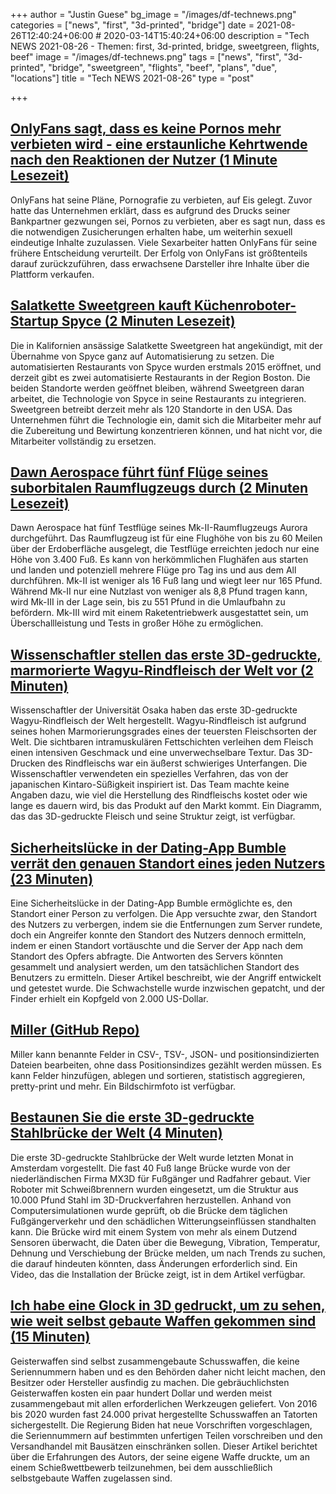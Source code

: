 +++
author = "Justin Guese"
bg_image = "/images/df-technews.png"
categories = ["news", "first", "3d-printed", "bridge"]
date = 2021-08-26T12:40:24+06:00 # 2020-03-14T15:40:24+06:00
description = "Tech NEWS 2021-08-26 - Themen: first, 3d-printed, bridge, sweetgreen, flights, beef"
image = "/images/df-technews.png"
tags = ["news", "first", "3d-printed", "bridge", "sweetgreen", "flights", "beef", "plans", "due", "locations"]
title = "Tech NEWS 2021-08-26"
type = "post"

+++

## [OnlyFans sagt, dass es keine Pornos mehr verbieten wird - eine erstaunliche Kehrtwende nach den Reaktionen der Nutzer (1 Minute Lesezeit)](https://www.cnbc.com/2021/08/25/onlyfans-says-it-will-no-longer-ban-porn-after-backlash-from-users.html)

 OnlyFans hat seine Pläne, Pornografie zu verbieten, auf Eis gelegt. Zuvor hatte das Unternehmen erklärt, dass es aufgrund des Drucks seiner Bankpartner gezwungen sei, Pornos zu verbieten, aber es sagt nun, dass es die notwendigen Zusicherungen erhalten habe, um weiterhin sexuell eindeutige Inhalte zuzulassen. Viele Sexarbeiter hatten OnlyFans für seine frühere Entscheidung verurteilt. Der Erfolg von OnlyFans ist größtenteils darauf zurückzuführen, dass erwachsene Darsteller ihre Inhalte über die Plattform verkaufen.

## [Salatkette Sweetgreen kauft Küchenroboter-Startup Spyce (2 Minuten Lesezeit)](https://techcrunch.com/2021/08/25/salad-chain-sweetgreen-buys-kitchen-robotics-startup-spyce/)

 Die in Kalifornien ansässige Salatkette Sweetgreen hat angekündigt, mit der Übernahme von Spyce ganz auf Automatisierung zu setzen. Die automatisierten Restaurants von Spyce wurden erstmals 2015 eröffnet, und derzeit gibt es zwei automatisierte Restaurants in der Region Boston. Die beiden Standorte werden geöffnet bleiben, während Sweetgreen daran arbeitet, die Technologie von Spyce in seine Restaurants zu integrieren. Sweetgreen betreibt derzeit mehr als 120 Standorte in den USA. Das Unternehmen führt die Technologie ein, damit sich die Mitarbeiter mehr auf die Zubereitung und Bewirtung konzentrieren können, und hat nicht vor, die Mitarbeiter vollständig zu ersetzen.

## [Dawn Aerospace führt fünf Flüge seines suborbitalen Raumflugzeugs durch (2 Minuten Lesezeit)](https://techcrunch.com/2021/08/25/dawn-aerospace-conducts-five-flights-of-its-suborbital-spaceplane/)

 Dawn Aerospace hat fünf Testflüge seines Mk-II-Raumflugzeugs Aurora durchgeführt. Das Raumflugzeug ist für eine Flughöhe von bis zu 60 Meilen über der Erdoberfläche ausgelegt, die Testflüge erreichten jedoch nur eine Höhe von 3.400 Fuß. Es kann von herkömmlichen Flughäfen aus starten und landen und potenziell mehrere Flüge pro Tag ins und aus dem All durchführen. Mk-II ist weniger als 16 Fuß lang und wiegt leer nur 165 Pfund. Während Mk-II nur eine Nutzlast von weniger als 8,8 Pfund tragen kann, wird Mk-III in der Lage sein, bis zu 551 Pfund in die Umlaufbahn zu befördern. Mk-III wird mit einem Raketentriebwerk ausgestattet sein, um Überschallleistung und Tests in großer Höhe zu ermöglichen.

## [Wissenschaftler stellen das erste 3D-gedruckte, marmorierte Wagyu-Rindfleisch der Welt vor (2 Minuten)](https://interestingengineering.com/scientists-reveal-worlds-first-3d-printed-marbled-wagyu-beef)

 Wissenschaftler der Universität Osaka haben das erste 3D-gedruckte Wagyu-Rindfleisch der Welt hergestellt. Wagyu-Rindfleisch ist aufgrund seines hohen Marmorierungsgrades eines der teuersten Fleischsorten der Welt. Die sichtbaren intramuskulären Fettschichten verleihen dem Fleisch einen intensiven Geschmack und eine unverwechselbare Textur. Das 3D-Drucken des Rindfleischs war ein äußerst schwieriges Unterfangen. Die Wissenschaftler verwendeten ein spezielles Verfahren, das von der japanischen Kintaro-Süßigkeit inspiriert ist. Das Team machte keine Angaben dazu, wie viel die Herstellung des Rindfleischs kostet oder wie lange es dauern wird, bis das Produkt auf den Markt kommt. Ein Diagramm, das das 3D-gedruckte Fleisch und seine Struktur zeigt, ist verfügbar.

## [Sicherheitslücke in der Dating-App Bumble verrät den genauen Standort eines jeden Nutzers (23 Minuten)](https://robertheaton.com/bumble-vulnerability/)

 Eine Sicherheitslücke in der Dating-App Bumble ermöglichte es, den Standort einer Person zu verfolgen. Die App versuchte zwar, den Standort des Nutzers zu verbergen, indem sie die Entfernungen zum Server rundete, doch ein Angreifer konnte den Standort des Nutzers dennoch ermitteln, indem er einen Standort vortäuschte und die Server der App nach dem Standort des Opfers abfragte. Die Antworten des Servers könnten gesammelt und analysiert werden, um den tatsächlichen Standort des Benutzers zu ermitteln. Dieser Artikel beschreibt, wie der Angriff entwickelt und getestet wurde. Die Schwachstelle wurde inzwischen gepatcht, und der Finder erhielt ein Kopfgeld von 2.000 US-Dollar.

## [Miller (GitHub Repo)](https://github.com/johnkerl/miller)

 Miller kann benannte Felder in CSV-, TSV-, JSON- und positionsindizierten Dateien bearbeiten, ohne dass Positionsindizes gezählt werden müssen. Es kann Felder hinzufügen, ablegen und sortieren, statistisch aggregieren, pretty-print und mehr. Ein Bildschirmfoto ist verfügbar.

## [Bestaunen Sie die erste 3D-gedruckte Stahlbrücke der Welt (4 Minuten)](https://www.popularmechanics.com/technology/infrastructure/a37246918/worlds-first-3d-printed-steel-bridge/)

 Die erste 3D-gedruckte Stahlbrücke der Welt wurde letzten Monat in Amsterdam vorgestellt. Die fast 40 Fuß lange Brücke wurde von der niederländischen Firma MX3D für Fußgänger und Radfahrer gebaut. Vier Roboter mit Schweißbrennern wurden eingesetzt, um die Struktur aus 10.000 Pfund Stahl im 3D-Druckverfahren herzustellen. Anhand von Computersimulationen wurde geprüft, ob die Brücke dem täglichen Fußgängerverkehr und den schädlichen Witterungseinflüssen standhalten kann. Die Brücke wird mit einem System von mehr als einem Dutzend Sensoren überwacht, die Daten über die Bewegung, Vibration, Temperatur, Dehnung und Verschiebung der Brücke melden, um nach Trends zu suchen, die darauf hindeuten könnten, dass Änderungen erforderlich sind. Ein Video, das die Installation der Brücke zeigt, ist in dem Artikel verfügbar.

## [Ich habe eine Glock in 3D gedruckt, um zu sehen, wie weit selbst gebaute Waffen gekommen sind (15 Minuten)](https://www.vice.com/en/article/bvzak4/ghost-gun-glock-3d-printing)

 Geisterwaffen sind selbst zusammengebaute Schusswaffen, die keine Seriennummern haben und es den Behörden daher nicht leicht machen, den Besitzer oder Hersteller ausfindig zu machen. Die gebräuchlichsten Geisterwaffen kosten ein paar hundert Dollar und werden meist zusammengebaut mit allen erforderlichen Werkzeugen geliefert. Von 2016 bis 2020 wurden fast 24.000 privat hergestellte Schusswaffen an Tatorten sichergestellt. Die Regierung Biden hat neue Vorschriften vorgeschlagen, die Seriennummern auf bestimmten unfertigen Teilen vorschreiben und den Versandhandel mit Bausätzen einschränken sollen. Dieser Artikel berichtet über die Erfahrungen des Autors, der seine eigene Waffe druckte, um an einem Schießwettbewerb teilzunehmen, bei dem ausschließlich selbstgebaute Waffen zugelassen sind.

